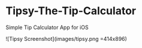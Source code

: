 # Tipsy-The-Tip-Calculator
Simple Tip Calculator App for iOS



![Tipsy Screenshot](images/tipsy.png =414x896)
